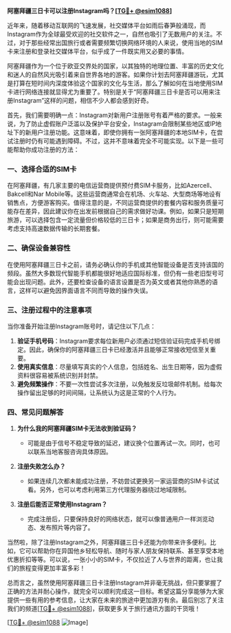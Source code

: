 **阿塞拜疆三日卡可以注册Instagram吗？[[TG💪+ @esim1088](https://t.me/s/esim1088)]**

近年来，随着移动互联网的飞速发展，社交媒体平台如雨后春笋般涌现，而Instagram作为全球最受欢迎的社交软件之一，自然也吸引了无数用户的关注。不过，对于那些经常出国旅行或者需要频繁切换网络环境的人来说，使用当地的SIM卡来注册和登录社交媒体平台，似乎成了一件既实用又必要的事情。

阿塞拜疆作为一个位于欧亚交界处的国家，以其独特的地理位置、丰富的历史文化和迷人的自然风光吸引着来自世界各地的游客。如果你计划去阿塞拜疆游玩，尤其是打算在短时间内深度体验这个国家的文化与生活，那么了解如何在当地使用SIM卡进行网络连接就显得尤为重要了。特别是关于“阿塞拜疆三日卡是否可以用来注册Instagram”这样的问题，相信不少人都会感到好奇。

首先，我们需要明确一点：Instagram对新用户注册账号有着严格的要求。一般来说，为了防止虚假账户泛滥以及保护平台安全，Instagram会限制某些地区或IP地址下的新用户注册功能。这意味着，即使你拥有一张阿塞拜疆的本地SIM卡，在尝试注册时仍有可能遇到障碍。不过，这并不意味着完全不可能实现。以下是一些可能帮助你成功注册的方法：

### 一、选择合适的SIM卡

在阿塞拜疆，有几家主要的电信运营商提供预付费SIM卡服务，比如Azercell、Bakcell和Nar Mobile等。这些运营商通常会在机场、火车站、大型商场等地设有销售点，方便游客购买。值得注意的是，不同运营商提供的套餐内容和服务质量可能存在差异，因此建议你在出发前根据自己的需求做好功课。例如，如果只是短期旅游，可以选择包含一定流量但价格较低的三日卡；如果是商务出行，则可能需要考虑支持高速数据传输的长期套餐。

### 二、确保设备兼容性

在使用阿塞拜疆三日卡之前，请务必确认你的手机或其他智能设备是否支持该国的频段。虽然大多数现代智能手机都能很好地适应国际标准，但仍有一些老旧型号可能会出现问题。此外，还要检查设备的语言设置是否为英文或者其他你熟悉的语言，这样可以避免因界面语言不同而导致的操作失误。

### 三、注册过程中的注意事项

当你准备开始注册Instagram账号时，请记住以下几点：
1. **验证手机号码**：Instagram要求每位新用户必须通过短信验证码完成手机号绑定。因此，确保你的阿塞拜疆三日卡已经激活并且能够正常接收短信至关重要。
2. **使用真实信息**：尽量填写真实的个人信息，包括姓名、出生日期等，因为虚假资料很容易被系统识别并封禁。
3. **避免频繁操作**：不要一次性尝试多次注册，以免触发反垃圾邮件机制。给每次操作留出足够的时间间隔，让系统认为这是正常的个人行为。

### 四、常见问题解答

1. **为什么我的阿塞拜疆SIM卡无法收到验证码？**
   - 可能是由于信号不稳定导致的延迟，建议换个位置再试一次。同时，也可以联系当地客服咨询具体原因。

2. **注册失败怎么办？**
   - 如果连续几次都未能成功注册，不妨尝试更换另一家运营商的SIM卡试试看。另外，也可以考虑利用第三方代理服务器绕过地域限制。

3. **注册后能否正常使用Instagram？**
   - 完成注册后，只要保持良好的网络状态，就可以像普通用户一样浏览动态、发布照片等内容了。

当然啦，除了注册Instagram之外，阿塞拜疆三日卡还能为你带来许多便利。比如，它可以帮助你在异国他乡轻松导航、随时与家人朋友保持联系、甚至享受本地优惠折扣等等。可以说，一张小小的SIM卡，不仅拉近了人与世界的距离，也让我们的旅程变得更加丰富多彩！

总而言之，虽然使用阿塞拜疆三日卡注册Instagram并非毫无挑战，但只要掌握了正确的方法并耐心操作，就完全可以顺利完成这一目标。希望这篇分享能够为大家提供一些有用的参考信息，让大家在未来的旅途中更加游刃有余。最后别忘了关注我们的频道[[TG💪+ @esim1088](https://t.me/s/esim1088)]，获取更多关于旅行通讯方面的干货哦！

[[TG💪+ @esim1088](https://t.me/s/esim1088) ![Image](https://i.postimg.cc/4NQfJmqS/Snipaste-2025-05-13-00-14-12.png)]